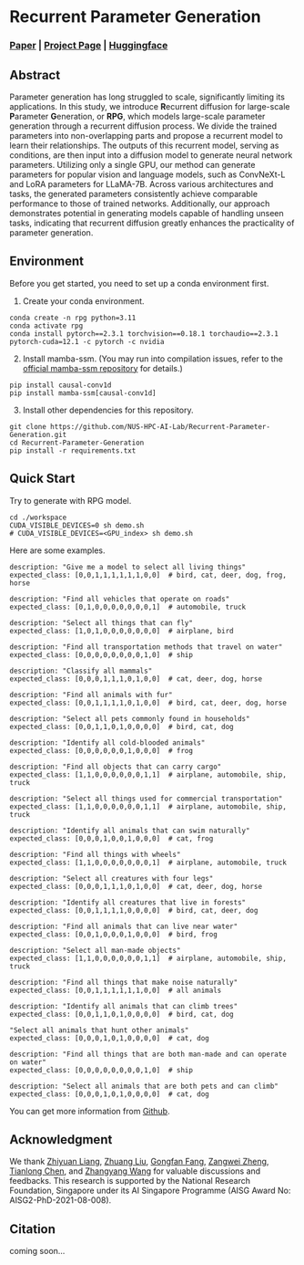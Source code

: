 # Recurrent Parameter Generation
### [Paper]() | [Project Page](https://NUS-HPC-AI-Lab.github.io/Recurrent-Parameter-Generation/) | [Huggingface](https://huggingface.co/MTDoven/Recurrent-Parameter-Generation)


## Abstract
Parameter generation has long struggled to scale, significantly limiting its applications. 
In this study, we introduce **R**ecurrent diffusion for large-scale **P**arameter **G**eneration, or **RPG**, 
which models large-scale parameter generation through a recurrent diffusion process. 
We divide the trained parameters into non-overlapping parts and propose a recurrent model to learn their relationships. 
The outputs of this recurrent model, serving as conditions, are then input into a diffusion model to generate neural network parameters. 
Utilizing only a single GPU, our method can generate parameters for popular vision and language models, such as ConvNeXt-L and LoRA parameters for LLaMA-7B. 
Across various architectures and tasks, the generated parameters consistently achieve comparable performance to those of trained networks. 
Additionally, our approach demonstrates potential in generating models capable of handling unseen tasks, 
indicating that recurrent diffusion greatly enhances the practicality of parameter generation.





## Environment
Before you get started, you need to set up a conda environment first.
1. Create your conda environment.
```shell
conda create -n rpg python=3.11
conda activate rpg
conda install pytorch==2.3.1 torchvision==0.18.1 torchaudio==2.3.1 pytorch-cuda=12.1 -c pytorch -c nvidia
```
2. Install mamba-ssm. (You may run into compilation issues, refer to the [official mamba-ssm repository](https://github.com/state-spaces/mamba) for details.)
```shell
pip install causal-conv1d
pip install mamba-ssm[causal-conv1d]
```
3. Install other dependencies for this repository.
```shell
git clone https://github.com/NUS-HPC-AI-Lab/Recurrent-Parameter-Generation.git
cd Recurrent-Parameter-Generation
pip install -r requirements.txt
```




## Quick Start
Try to generate with RPG model.
```shell
cd ./workspace
CUDA_VISIBLE_DEVICES=0 sh demo.sh
# CUDA_VISIBLE_DEVICES=<GPU_index> sh demo.sh
```
Here are some examples.
```angular2html
description: "Give me a model to select all living things"
expected_class: [0,0,1,1,1,1,1,1,0,0]  # bird, cat, deer, dog, frog, horse

description: "Find all vehicles that operate on roads"
expected_class: [0,1,0,0,0,0,0,0,0,1]  # automobile, truck

description: "Select all things that can fly"
expected_class: [1,0,1,0,0,0,0,0,0,0]  # airplane, bird

description: "Find all transportation methods that travel on water"
expected_class: [0,0,0,0,0,0,0,0,1,0]  # ship

description: "Classify all mammals"
expected_class: [0,0,0,1,1,1,0,1,0,0]  # cat, deer, dog, horse

description: "Find all animals with fur"
expected_class: [0,0,1,1,1,1,0,1,0,0]  # bird, cat, deer, dog, horse

description: "Select all pets commonly found in households"
expected_class: [0,0,1,1,0,1,0,0,0,0]  # bird, cat, dog

description: "Identify all cold-blooded animals"
expected_class: [0,0,0,0,0,0,1,0,0,0]  # frog

description: "Find all objects that can carry cargo"
expected_class: [1,1,0,0,0,0,0,0,1,1]  # airplane, automobile, ship, truck

description: "Select all things used for commercial transportation"
expected_class: [1,1,0,0,0,0,0,0,1,1]  # airplane, automobile, ship, truck

description: "Identify all animals that can swim naturally"
expected_class: [0,0,0,1,0,0,1,0,0,0]  # cat, frog

description: "Find all things with wheels"
expected_class: [1,1,0,0,0,0,0,0,0,1]  # airplane, automobile, truck

description: "Select all creatures with four legs"
expected_class: [0,0,0,1,1,1,0,1,0,0]  # cat, deer, dog, horse

description: "Identify all creatures that live in forests"
expected_class: [0,0,1,1,1,1,0,0,0,0]  # bird, cat, deer, dog

description: "Find all animals that can live near water"
expected_class: [0,0,1,0,0,0,1,0,0,0]  # bird, frog

description: "Select all man-made objects"
expected_class: [1,1,0,0,0,0,0,0,1,1]  # airplane, automobile, ship, truck

description: "Find all things that make noise naturally"
expected_class: [0,0,1,1,1,1,1,1,0,0]  # all animals

description: "Identify all animals that can climb trees"
expected_class: [0,0,1,1,0,1,0,0,0,0]  # bird, cat, dog

"Select all animals that hunt other animals"
expected_class: [0,0,0,1,0,1,0,0,0,0]  # cat, dog

description: "Find all things that are both man-made and can operate on water"
expected_class: [0,0,0,0,0,0,0,0,1,0]  # ship

description: "Select all animals that are both pets and can climb"
expected_class: [0,0,0,1,0,1,0,0,0,0]  # cat, dog
```
You can get more information from [Github](https://github.com/NUS-HPC-AI-Lab/Recurrent-Parameter-Generation).




## Acknowledgment
We thank 
[Zhiyuan Liang](https://jerryliang24.github.io/), 
[Zhuang Liu](https://liuzhuang13.github.io/), 
[Gongfan Fang](https://fangggf.github.io/), 
[Zangwei Zheng](https://zhengzangw.github.io/), 
[Tianlong Chen](https://tianlong-chen.github.io/), 
and [Zhangyang Wang](https://www.ece.utexas.edu/people/faculty/atlas-wang) 
for valuable discussions and feedbacks. 
This research is supported by the National Research Foundation, 
Singapore under its AI Singapore Programme 
(AISG Award No: AISG2-PhD-2021-08-008).


## Citation
coming soon...

